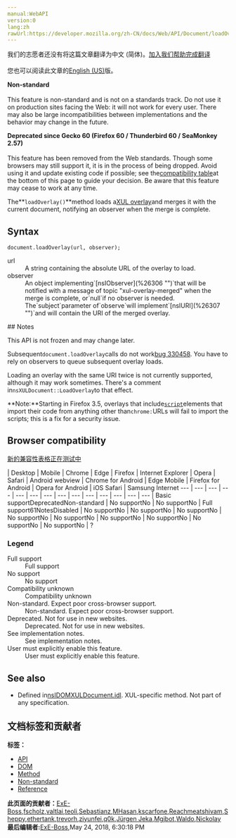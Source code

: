 ```yaml
---
manual:WebAPI
version:0
lang:zh
rawUrl:https://developer.mozilla.org/zh-CN/docs/Web/API/Document/loadOverlay
---
```




<bdi>我们的志愿者还没有将这篇文章翻译为<bdi>中文 (简体)</bdi>。[加入我们帮助完成翻译](%26303 "")<br></br>您也可以阅读此文章的[English (US)](%26304 "")版。</bdi>






**Non-standard**<br></br>This feature is non-standard and is not on a standards track. Do not use it on production sites facing the Web: it will not work for every user. There may also be large incompatibilities between implementations and the behavior may change in the future.




**Deprecated since Gecko 60 (Firefox 60 / Thunderbird 60 / SeaMonkey 2.57)**<br></br>This feature has been removed from the Web standards. Though some browsers may still support it, it is in the process of being dropped. Avoid using it and update existing code if possible; see the[compatibility table](%26305 "")at the bottom of this page to guide your decision. Be aware that this feature may cease to work at any time.





The**`loadOverlay()`**method loads a[XUL overlay](%9043 "")and merges it with the current document, notifying an observer when the merge is complete.


## Syntax<a name="Syntax"></a>

```
document.loadOverlay(url, observer);
```
<dl><dt id=''>url</dt><dd>A string containing the absolute URL of the overlay to load.</dd><dt id=''>observer</dt><dd>An object implementing`[nsIObserver](%26306 "")`that will be notified with a message of topic &quot;xul-overlay-merged&quot; when the merge is complete, or`null`if no observer is needed. The`subject`parameter of`observe`will implement`[nsIURI](%26307 "")`and will contain the URI of the merged overlay.</dd></dl>
## Notes<a name="Notes"></a>


This API is not frozen and may change later.



Subsequent`document.loadOverlay`calls do not work[bug 330458](%26308 "Cannot dynamically load an overlay using document.loadOverlay until a previous overlay is completely loaded"). You have to rely on observers to queue subsequent overlay loads.



Loading an overlay with the same URI twice is not currently supported, although it may work sometimes. There&#39;s a comment in`nsXULDocument::LoadOverlay`to that effect.

**Note:**Starting in Firefox 3.5, overlays that include[`script`](%26309 "")elements that import their code from anything other than`chrome:`URLs will fail to import the scripts; this is a fix for a security issue.

## Browser compatibility<a name="Browser_compatibility"></a>
[新的兼容性表格正在测试中<i></i>](%3360 "")

 | <abbr>Desktop<i></i></abbr> | <abbr>Mobile<i></i></abbr> 
 | <abbr>Chrome<i></i></abbr> | <abbr>Edge<i></i></abbr> | <abbr>Firefox<i></i></abbr> | <abbr>Internet Explorer<i></i></abbr> | <abbr>Opera<i></i></abbr> | <abbr>Safari<i></i></abbr> | <abbr>Android webview<i></i></abbr> | <abbr>Chrome for Android<i></i></abbr> | <abbr>Edge Mobile<i></i></abbr> | <abbr>Firefox for Android<i></i></abbr> | <abbr>Opera for Android<i></i></abbr> | <abbr>iOS Safari<i></i></abbr> | <abbr>Samsung Internet<i></i></abbr> 
 ---  |  ---  |  ---  |  ---  |  ---  |  ---  |  ---  |  ---  |  ---  |  ---  |  ---  |  ---  |  ---  |  ---  | 
Basic support<abbr>Deprecated<i></i></abbr><abbr>Non-standard<i></i></abbr> | <abbr>No support</abbr>No | <abbr>No support</abbr>No | <abbr>Full support</abbr>61<abbr>Notes<i></i></abbr><abbr>Disabled<i></i></abbr> | <abbr>No support</abbr>No | <abbr>No support</abbr>No | <abbr>No support</abbr>No | <abbr>No support</abbr>No | <abbr>No support</abbr>No | <abbr>No support</abbr>No | <abbr>No support</abbr>No | <abbr>No support</abbr>No | <abbr>No support</abbr>No | <abbr>?</abbr> 


### Legend<a name="Legend"></a>
<dl><dt id=''><abbr>Full support</abbr></dt><dd>Full support</dd><dt id=''><abbr>No support</abbr></dt><dd>No support</dd><dt id=''><abbr>Compatibility unknown</abbr></dt><dd>Compatibility unknown</dd><dt id=''><abbr>Non-standard. Expect poor cross-browser support.<i></i></abbr></dt><dd>Non-standard. Expect poor cross-browser support.</dd><dt id=''><abbr>Deprecated. Not for use in new websites.<i></i></abbr></dt><dd>Deprecated. Not for use in new websites.</dd><dt id=''><abbr>See implementation notes.<i></i></abbr></dt><dd>See implementation notes.</dd><dt id=''><abbr>User must explicitly enable this feature.<i></i></abbr></dt><dd>User must explicitly enable this feature.</dd></dl>

## See also<a name="See_also"></a>

* Defined in[nsIDOMXULDocument.idl](%26310 ""). XUL-specific method. Not part of any specification.



## 文档标签和贡献者
**标签：**
* [API](%50 "")
* [DOM](%456 "")
* [Method](%14476 "")
* [Non-standard](%4210 "")
* [Reference](%3381 "")

**此页面的贡献者：**[ExE-Boss](%3990 ""),[fscholz](%60 ""),[valtlai](%12279 ""),[teoli](%160 ""),[Sebastianz](%4468 ""),[MHasan](%6763 ""),[kscarfone](%3900 ""),[Reachmeatshivam](%16537 ""),[Sheppy](%405 ""),[ethertank](%65 ""),[trevorh](%13010 ""),[ziyunfei](%61 ""),[q0k](%26311 ""),[Jürgen Jeka](%12870 ""),[Mgjbot](%296 ""),[Waldo](%22753 ""),[Nickolay](%6761 "")
**最后编辑者:**[ExE-Boss](%3990 ""),<time>May 24, 2018, 6:30:18 PM</time>


